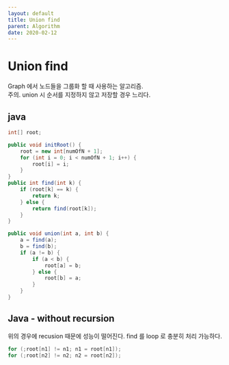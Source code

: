 ```yaml
---
layout: default
title: Union find
parent: Algorithm
date: 2020-02-12
---
```


# Union find

Graph 에서 노드들을 그룹화 할 때 사용하는 알고리즘.  
주의. union 시 순서를 지정하지 않고 저장할 경우 느리다.

## java

```java
int[] root;

public void initRoot() {
    root = new int[numOfN + 1];
    for (int i = 0; i < numOfN + 1; i++) {
        root[i] = i;
    }
}
public int find(int k) {
    if (root[k] == k) {
        return k;
    } else {
        return find(root[k]);
    }
}

public void union(int a, int b) {
    a = find(a);
    b = find(b);
    if (a != b) {
        if (a < b) {
            root[a] = b;
        } else {
            root[b] = a;
        }
    }
}
```

## Java - without recursion

위의 경우에 recusion 때문에 성능이 떨어진다. find 를 loop 로 충분히 처리 가능하다.

```java
for (;root[n1] != n1; n1 = root[n1]);
for (;root[n2] != n2; n2 = root[n2]);
```
